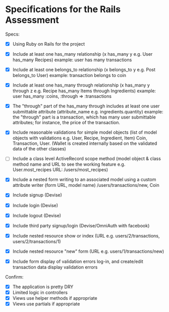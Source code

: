 # Specifications for the Rails Assessment

Specs:
- [x] Using Ruby on Rails for the project
- [x] Include at least one has_many relationship (x has_many y e.g. User has_many Recipes) 
example: user has many transactions
- [x] Include at least one belongs_to relationship (x belongs_to y e.g. Post belongs_to User)
example: transaction belongs to coin
- [x] Include at least one has_many through relationship (x has_many y through z e.g. Recipe has_many Items through Ingredients)
example: user has_many :coins, :through => :transactions 
- [x] The "through" part of the has_many through includes at least one user submittable attribute (attribute_name e.g. ingredients.quantity)
example: the "through" part is a transaction, which has many user submittable attributes; for instance, the price of the transaction.
- [x] Include reasonable validations for simple model objects (list of model objects with validations e.g. User, Recipe, Ingredient, Item)
Coin, Transaction, User.  (Wallet is created internally based on the validated data of the other classes)
- [ ] Include a class level ActiveRecord scope method (model object & class method name and URL to see the working feature e.g. User.most_recipes URL: /users/most_recipes)

- [x] Include a nested form writing to an associated model using a custom attribute writer (form URL, model name)
/users/transactions/new, Coin
- [x] Include signup 
(Devise)
- [x] Include login 
(Devise)
- [x] Include logout 
(Devise)
- [x] Include third party signup/login 
(Devise/OmniAuth with facebook)
- [x] Include nested resource show or index 
(URL e.g. users/2/transactions, users/2/transactions/1)
- [x] Include nested resource "new" form 
(URL e.g. users/1/transactions/new)
- [x] Include form display of validation errors
log-in, and create/edit transaction data display validation errors

Confirm:
- [x] The application is pretty DRY
- [x] Limited logic in controllers
- [x] Views use helper methods if appropriate
- [x] Views use partials if appropriate